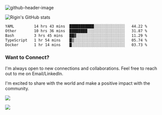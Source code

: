 
![github-header-image](https://github.com/riginoommen/riginoommen/assets/3840244/889cae65-df55-4cda-86cc-bf21bf1f2e96)

![Rigin's GitHub stats](https://github-readme-stats.vercel.app/api?username=riginoommen\&show_icons=true\&show=reviews,discussions_started,discussions_answered,prs_merged,prs_merged_percentage)


<!--START_SECTION:waka-->

```txt
YAML         14 hrs 43 mins  ███████████░░░░░░░░░░░░░░   44.22 %
Other        10 hrs 36 mins  ████████░░░░░░░░░░░░░░░░░   31.87 %
Bash         3 hrs 45 mins   ██▓░░░░░░░░░░░░░░░░░░░░░░   11.29 %
TypeScript   1 hr 54 mins    █▒░░░░░░░░░░░░░░░░░░░░░░░   05.74 %
Docker       1 hr 14 mins    █░░░░░░░░░░░░░░░░░░░░░░░░   03.73 %
```

<!--END_SECTION:waka-->

### Want to Connect?

I'm always open to new connections and collaborations. Feel free to reach out to me on Email/LinkedIn.

I'm excited to share with the world and make a positive impact with the community.

![](https://komarev.com/ghpvc/?username=riginoommen)

![](https://hit.yhype.me/github/profile?user_id=3840244)

